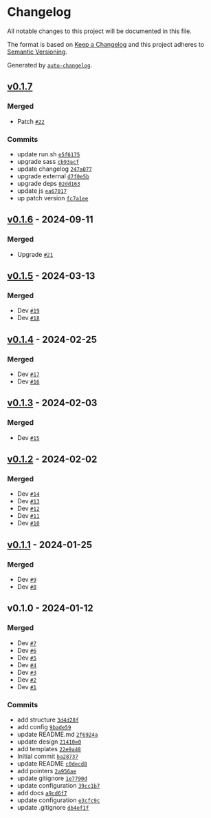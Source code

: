 # Changelog

All notable changes to this project will be documented in this file.

The format is based on [Keep a Changelog](https://keepachangelog.com/en/1.0.0/)
and this project adheres to [Semantic Versioning](https://semver.org/spec/v2.0.0.html).

Generated by [`auto-changelog`](https://github.com/CookPete/auto-changelog).

## [v0.1.7](https://github.com/pawanmsr/jekyll-bhautiki/compare/v0.1.6...v0.1.7)

### Merged

- Patch [`#22`](https://github.com/pawanmsr/jekyll-bhautiki/pull/22)

### Commits

- update run.sh [`e5f6175`](https://github.com/pawanmsr/jekyll-bhautiki/commit/e5f6175f33f548ea1735be942659cc247f6f9a19)
- upgrade sass [`cb93acf`](https://github.com/pawanmsr/jekyll-bhautiki/commit/cb93acf2f130c56e0673f102d393f7591791cf5f)
- update changelog [`247a077`](https://github.com/pawanmsr/jekyll-bhautiki/commit/247a07716d29d20dbf934912a7996aeb16f72150)
- upgrade external [`d7f0e5b`](https://github.com/pawanmsr/jekyll-bhautiki/commit/d7f0e5b5e31b19efd88e55c9b9198129cead1699)
- upgrade deps [`02dd163`](https://github.com/pawanmsr/jekyll-bhautiki/commit/02dd163c0cce495895dd78f00a86cc44bdbc916a)
- update js [`ea67017`](https://github.com/pawanmsr/jekyll-bhautiki/commit/ea6701744124ac5d6596002f11ee0cc6e8ca1aa5)
- up patch version [`fc7a1ee`](https://github.com/pawanmsr/jekyll-bhautiki/commit/fc7a1ee83ef0aeae901674a77fea87e1f8f2b816)

## [v0.1.6](https://github.com/pawanmsr/jekyll-bhautiki/compare/v0.1.5...v0.1.6) - 2024-09-11

### Merged

- Upgrade [`#21`](https://github.com/pawanmsr/jekyll-bhautiki/pull/21)

## [v0.1.5](https://github.com/pawanmsr/jekyll-bhautiki/compare/v0.1.4...v0.1.5) - 2024-03-13

### Merged

- Dev [`#19`](https://github.com/pawanmsr/jekyll-bhautiki/pull/19)
- Dev [`#18`](https://github.com/pawanmsr/jekyll-bhautiki/pull/18)

## [v0.1.4](https://github.com/pawanmsr/jekyll-bhautiki/compare/v0.1.3...v0.1.4) - 2024-02-25

### Merged

- Dev [`#17`](https://github.com/pawanmsr/jekyll-bhautiki/pull/17)
- Dev [`#16`](https://github.com/pawanmsr/jekyll-bhautiki/pull/16)

## [v0.1.3](https://github.com/pawanmsr/jekyll-bhautiki/compare/v0.1.2...v0.1.3) - 2024-02-03

### Merged

- Dev [`#15`](https://github.com/pawanmsr/jekyll-bhautiki/pull/15)

## [v0.1.2](https://github.com/pawanmsr/jekyll-bhautiki/compare/v0.1.1...v0.1.2) - 2024-02-02

### Merged

- Dev [`#14`](https://github.com/pawanmsr/jekyll-bhautiki/pull/14)
- Dev [`#13`](https://github.com/pawanmsr/jekyll-bhautiki/pull/13)
- Dev [`#12`](https://github.com/pawanmsr/jekyll-bhautiki/pull/12)
- Dev [`#11`](https://github.com/pawanmsr/jekyll-bhautiki/pull/11)
- Dev [`#10`](https://github.com/pawanmsr/jekyll-bhautiki/pull/10)

## [v0.1.1](https://github.com/pawanmsr/jekyll-bhautiki/compare/v0.1.0...v0.1.1) - 2024-01-25

### Merged

- Dev [`#9`](https://github.com/pawanmsr/jekyll-bhautiki/pull/9)
- Dev [`#8`](https://github.com/pawanmsr/jekyll-bhautiki/pull/8)

## v0.1.0 - 2024-01-12

### Merged

- Dev [`#7`](https://github.com/pawanmsr/jekyll-bhautiki/pull/7)
- Dev [`#6`](https://github.com/pawanmsr/jekyll-bhautiki/pull/6)
- Dev [`#5`](https://github.com/pawanmsr/jekyll-bhautiki/pull/5)
- Dev [`#4`](https://github.com/pawanmsr/jekyll-bhautiki/pull/4)
- Dev [`#3`](https://github.com/pawanmsr/jekyll-bhautiki/pull/3)
- Dev [`#2`](https://github.com/pawanmsr/jekyll-bhautiki/pull/2)
- Dev [`#1`](https://github.com/pawanmsr/jekyll-bhautiki/pull/1)

### Commits

- add structure [`3d4d28f`](https://github.com/pawanmsr/jekyll-bhautiki/commit/3d4d28fae5e7ae5f934c7838010cdbd9c84cdfca)
- add config [`9bade59`](https://github.com/pawanmsr/jekyll-bhautiki/commit/9bade59bc04fc6ddf293d081456842453cb1dbfc)
- update README.md [`2f6924a`](https://github.com/pawanmsr/jekyll-bhautiki/commit/2f6924a218812f356f35b1ffbe0782a1c834ae28)
- update design [`21410e0`](https://github.com/pawanmsr/jekyll-bhautiki/commit/21410e04f724e3b31199fc809afb361ee0133e19)
- add templates [`22e9a48`](https://github.com/pawanmsr/jekyll-bhautiki/commit/22e9a485e29a6222ff4760b8a9ae3e5a929f1fe9)
- Initial commit [`ba28737`](https://github.com/pawanmsr/jekyll-bhautiki/commit/ba287377f1363fa4957d13b2dc5bf3ed54844da7)
- update README [`c0decd8`](https://github.com/pawanmsr/jekyll-bhautiki/commit/c0decd81349f4f0a1cf140cf479a45fd41773261)
- add pointers [`2a956ae`](https://github.com/pawanmsr/jekyll-bhautiki/commit/2a956ae2157092dc65ef7854f580a0da59adc5ab)
- update gitignore [`1e7790d`](https://github.com/pawanmsr/jekyll-bhautiki/commit/1e7790d08d0bbed6308c2398f834d278f54f7d52)
- update configuration [`39cc1b7`](https://github.com/pawanmsr/jekyll-bhautiki/commit/39cc1b7819c3f8efec94b649ae0e4823ef949999)
- add docs [`a9cd6f7`](https://github.com/pawanmsr/jekyll-bhautiki/commit/a9cd6f734650d4613abb58ba0983f82c0a79879d)
- update configuration [`e3cfc9c`](https://github.com/pawanmsr/jekyll-bhautiki/commit/e3cfc9c53da7e33dd734acc7b5e511cb58a638b9)
- update .gitignore [`db4ef1f`](https://github.com/pawanmsr/jekyll-bhautiki/commit/db4ef1fb9699cda15ddb447a698373a5d2698d90)
